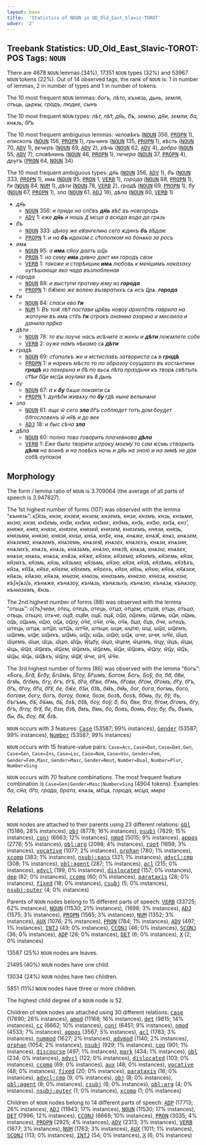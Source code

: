 ```yaml
---
layout: base
title:  'Statistics of NOUN in UD_Old_East_Slavic-TOROT'
udver: '2'
---
```


## Treebank Statistics: UD_Old_East_Slavic-TOROT: POS Tags: `NOUN`

There are 4678 `NOUN` lemmas (34%), 17351 `NOUN` types (32%) and 53967 `NOUN` tokens (22%).
Out of 14 observed tags, the rank of `NOUN` is: 1 in number of lemmas, 2 in number of types and 1 in number of tokens.

The 10 most frequent `NOUN` lemmas: <em>богъ, лѣто, кънязь, дьнь, земля, отьць, цьркы, градъ, людие, сынъ</em>

The 10 most frequent `NOUN` types:  <em>лѣт, лѣт҃, дн҃ь, б҃ъ, землю, дн҃и, земли, б҃а, кнѧзь, бг҃ъ</em>

The 10 most frequent ambiguous lemmas: <em>человѣкъ</em> (<tt><a href="orv_torot-pos-NOUN.html">NOUN</a></tt> 356, <tt><a href="orv_torot-pos-PROPN.html">PROPN</a></tt> 1), <em>епископъ</em> (<tt><a href="orv_torot-pos-NOUN.html">NOUN</a></tt> 156, <tt><a href="orv_torot-pos-PROPN.html">PROPN</a></tt> 1), <em>грьчинъ</em> (<tt><a href="orv_torot-pos-NOUN.html">NOUN</a></tt> 135, <tt><a href="orv_torot-pos-PROPN.html">PROPN</a></tt> 1), <em>вѣсть</em> (<tt><a href="orv_torot-pos-NOUN.html">NOUN</a></tt> 70, <tt><a href="orv_torot-pos-ADV.html">ADV</a></tt> 1), <em>вечеръ</em> (<tt><a href="orv_torot-pos-NOUN.html">NOUN</a></tt> 69, <tt><a href="orv_torot-pos-ADV.html">ADV</a></tt> 2), <em>рѣчь</em> (<tt><a href="orv_torot-pos-NOUN.html">NOUN</a></tt> 62, <tt><a href="orv_torot-pos-ADV.html">ADV</a></tt> 4), <em>добро</em> (<tt><a href="orv_torot-pos-NOUN.html">NOUN</a></tt> 55, <tt><a href="orv_torot-pos-ADV.html">ADV</a></tt> 7), <em>словѣнинъ</em> (<tt><a href="orv_torot-pos-NOUN.html">NOUN</a></tt> 46, <tt><a href="orv_torot-pos-PROPN.html">PROPN</a></tt> 1), <em>печера</em> (<tt><a href="orv_torot-pos-NOUN.html">NOUN</a></tt> 37, <tt><a href="orv_torot-pos-PROPN.html">PROPN</a></tt> 4), <em>другъ</em> (<tt><a href="orv_torot-pos-PRON.html">PRON</a></tt> 64, <tt><a href="orv_torot-pos-NOUN.html">NOUN</a></tt> 34)

The 10 most frequent ambiguous types:  <em>дн҃ь</em> (<tt><a href="orv_torot-pos-NOUN.html">NOUN</a></tt> 356, <tt><a href="orv_torot-pos-ADV.html">ADV</a></tt> 1), <em>б҃ъ</em> (<tt><a href="orv_torot-pos-NOUN.html">NOUN</a></tt> 333, <tt><a href="orv_torot-pos-PROPN.html">PROPN</a></tt> 1), <em>имѧ</em> (<tt><a href="orv_torot-pos-NOUN.html">NOUN</a></tt> 95, <tt><a href="orv_torot-pos-PRON.html">PRON</a></tt> 1, <tt><a href="orv_torot-pos-VERB.html">VERB</a></tt> 1), <em>города</em> (<tt><a href="orv_torot-pos-NOUN.html">NOUN</a></tt> 88, <tt><a href="orv_torot-pos-PROPN.html">PROPN</a></tt> 1), <em>г҃и</em> (<tt><a href="orv_torot-pos-NOUN.html">NOUN</a></tt> 84, <tt><a href="orv_torot-pos-NUM.html">NUM</a></tt> 1), <em>дѣти</em> (<tt><a href="orv_torot-pos-NOUN.html">NOUN</a></tt> 78, <tt><a href="orv_torot-pos-VERB.html">VERB</a></tt> 2), <em>градѣ</em> (<tt><a href="orv_torot-pos-NOUN.html">NOUN</a></tt> 69, <tt><a href="orv_torot-pos-PROPN.html">PROPN</a></tt> 1), <em>б҃у</em> (<tt><a href="orv_torot-pos-NOUN.html">NOUN</a></tt> 67, <tt><a href="orv_torot-pos-PROPN.html">PROPN</a></tt> 1), <em>зла</em> (<tt><a href="orv_torot-pos-NOUN.html">NOUN</a></tt> 61, <tt><a href="orv_torot-pos-ADJ.html">ADJ</a></tt> 18), <em>дѣла</em> (<tt><a href="orv_torot-pos-NOUN.html">NOUN</a></tt> 60, <tt><a href="orv_torot-pos-VERB.html">VERB</a></tt> 1)


* <em>дн҃ь</em>
  * <tt><a href="orv_torot-pos-NOUN.html">NOUN</a></tt> 356: <em>и приде на спс҃въ <b>дн҃ь</b> вѣс҃ въ новгородъ</em>
  * <tt><a href="orv_torot-pos-ADV.html">ADV</a></tt> 1: <em>еже <b>дн҃ь</b> и ношь д҃ мсца а всюда вода да грѧзь</em>
* <em>б҃ъ</em>
  * <tt><a href="orv_torot-pos-NOUN.html">NOUN</a></tt> 333: <em>цѣноу же еꙋангелиꙗ сего ѥдинъ <b>б҃ъ</b> вѣдаѥ</em>
  * <tt><a href="orv_torot-pos-PROPN.html">PROPN</a></tt> 1: <em>и на <b>б҃ъ</b> идохом с ст҃ополком на бонѧка за рось</em>
* <em>имѧ</em>
  * <tt><a href="orv_torot-pos-NOUN.html">NOUN</a></tt> 95: <em>а <b>имѧ</b> сн҃ѹ даеть ѡц҃ь</em>
  * <tt><a href="orv_torot-pos-PRON.html">PRON</a></tt> 1: <em>но сему <b>имѧ</b> дивно дает ми городъ свои</em>
  * <tt><a href="orv_torot-pos-VERB.html">VERB</a></tt> 1: <em>такоже и старѣишии <b>имѧ</b> любовь к меншимъ наказаху оутѣшающе яко чада възлюбленая</em>
* <em>города</em>
  * <tt><a href="orv_torot-pos-NOUN.html">NOUN</a></tt> 88: <em>и выступи противу ѥму из <b>города</b></em>
  * <tt><a href="orv_torot-pos-PROPN.html">PROPN</a></tt> 1: <em>бж҃іѥю же волею възвратихъ сѧ исъ ц҃рѧ. <b>города</b></em>
* <em>г҃и</em>
  * <tt><a href="orv_torot-pos-NOUN.html">NOUN</a></tt> 84: <em>спаси ево <b>г҃и</b></em>
  * <tt><a href="orv_torot-pos-NUM.html">NUM</a></tt> 1: <em>Въ тож҃ лѣт҃ постави црк҃вь новоу архепс҃пъ гаврила на жатоуни въ имѧ стх҃ъ <b>г҃и</b> отрокъ ананиꙗ азариꙗ и мисаила и данила прр҃ка</em>
* <em>дѣти</em>
  * <tt><a href="orv_torot-pos-NOUN.html">NOUN</a></tt> 78: <em>то вꙑ лѹче насъ исѣчите а женꙑ и <b>дѣти</b> поѥмлете собе</em>
  * <tt><a href="orv_torot-pos-VERB.html">VERB</a></tt> 2: <em>оуже намъ нѣкамо сѧ <b>дѣти</b></em>
* <em>градѣ</em>
  * <tt><a href="orv_torot-pos-NOUN.html">NOUN</a></tt> 69: <em>ст҃ополкъ же и мстиславъ затвориста сѧ в <b>градѣ</b></em>
  * <tt><a href="orv_torot-pos-PROPN.html">PROPN</a></tt> 1: <em>и нарекъ мѣсто то по образѹ сѹщааго въ костѧнтини <b>градѣ</b> из лахерьна и бѣ по вьсѧ лѣта праздьни къ творѧ свѣтълъ ст҃ѣи бц҃и мсц҃ѧ иѹлиꙗ въ в҃ дьнь</em>
* <em>б҃у</em>
  * <tt><a href="orv_torot-pos-NOUN.html">NOUN</a></tt> 67: <em>а к <b>б҃у</b> бѧше покаяти сѧ</em>
  * <tt><a href="orv_torot-pos-PROPN.html">PROPN</a></tt> 1: <em>дулѣби живѧху по <b>б҃у</b> гдѣ ныне велынѧне</em>
* <em>зла</em>
  * <tt><a href="orv_torot-pos-NOUN.html">NOUN</a></tt> 61: <em>аще ѿ сего <b>зла</b> бг҃ъ соблюдет тотъ дом бѹдет бл҃гословенъ ѿ нн҃ѣ и до век</em>
  * <tt><a href="orv_torot-pos-ADJ.html">ADJ</a></tt> 18: <em>и быс сѣча <b>зла</b></em>
* <em>дѣла</em>
  * <tt><a href="orv_torot-pos-NOUN.html">NOUN</a></tt> 60: <em>полно тово говорить плачевнова <b>дѣла</b></em>
  * <tt><a href="orv_torot-pos-VERB.html">VERB</a></tt> 1: <em>Еже было творити ѡтроку моему то сам ѥсмь створилъ <b>дѣла</b> на воинѣ и на ловѣхъ ночь и дн҃ь на зною и на зимѣ не дая собѣ оупокоя</em>

## Morphology

The form / lemma ratio of `NOUN` is 3.709064 (the average of all parts of speech is 3.947827).

The 1st highest number of forms (107) was observed with the lemma “кънязь”: <em>к[н҃зь, кнзе, кнзеи, кнзем, кнземъ, кнзи, кнзмъ, кнзь, кнзьми, кнзю, кнзя, кнз҃емь, кнз҃и, кнз҃ии, кнз҃ии:, кнз҃мь, кнз҃ь, кнз҃ю, кнз҃ѧ, кнз’, княже, княз, князе, князеи, князей, князем, княземъ, князи, князь, князьми, князю, князя, кнѕи, кнѕѧ, кнѕ҃е, кнѧ, кнѧже, кнѧж҃, кнѧз, кнѧзем, кнѧзема, кнѧземъ, кнѧземь, кнѧзем҃, кнѧзех, кнѧзехъ, кнѧзи, кнѧзии, кнѧзихъ, кнѧзъ, кнѧзь, кнѧзьмь, кнѧзю, кнѧзѣ, кнѧзѧ, кнѧзꙗ, кнѧѕех, кнѧѕи, кнѧѕь, кнѧѕѧ, кнѧ҃зѧ, кн҃же, кн҃зеи, кн҃зема, кн҃земъ, кн҃земь, кн҃зи, кн҃зихъ, кн҃змь, кн҃зь, кн҃зьма, кн҃зьмь, кн҃зю, кн҃зя, кн҃зѣ, кн҃зѣмь, кн҃зѣхъ, кн҃зѧ, кн҃з҃ѧ, кн҃ѕе, кн҃ѕем, кн҃ѕемъ, кн҃ѕехъ, кн҃ѕи, кн҃ѕь, кн҃ѕю, кн҃ѕѧ, кн҃ѧзеи, кн҃ѧзь, кн҃ѧзю, кн҃ѧзѧ, кнꙗзи, кнꙗзь, кнꙗзьмь, кнꙗзю, кнꙗзѧ, кнꙗзꙗ, къ[н]ѧз[ь, кънѧже, кънѧзоу, кънѧзь, кънѧзьхъ, кънѧзю, кънѧзѧ, кънѧзѹ, кънꙗземъ, к҃нзь</em>.

The 2nd highest number of forms (88) was observed with the lemma “отьць”: <em>о[ть]чеви, отец, отецъ, отець, отца, отцем, отцов, отцы, отьца, отьць, отьцю, отьче, оца҃, оцв҃и, оць҃, оцѧ҃, оц҃а, оц҃емъ, оц҃емь, оц҃и, оц҃мь, оц҃ь, оц҃ьмь, оц҃ю, оц҃ѧ, оц҃ѹ, оч҃е, оч҃и, оч҃ь, оч҃ѧ, о҃ца, о҃цъ, о҃че, ѡтецъ, ѡтець, ѡтцѧ, ѡтц҃а, ѡтц҃ъ, ѡтч҃е, ѡтьци, ѡци, ѡцтю, ѡці, ѡц҃а, ѡц҃емъ, ѡц҃емь, ѡц҃и, ѡц҃ихъ, ѡц҃мь, ѡц҃у, ѡц҃ь, ѡц҃ю, ѡц҃ѧ, ѡче, ѡчи, ѡч҃е, ѡ҃ца, ѡ҃цемъ, ѡ҃ци, ѡ҃ць, ѡ҃цю, ѡ҃ц҃ь, Ѿцо҃у, ѿца, ѿцем, ѿцемъ, ѿцу, ѿцъ, ѿцы, ѿць, ѿц҃а, ѿц҃евъ, ѿц҃ем, ѿц҃емъ, ѿц҃емь, ѿц҃и, ѿц҃овъ, ѿц҃оу, ѿц҃у, ѿц҃ъ, ѿц҃ы, ѿц҃ь, ѿц҃ѣхъ, ѿц҃ѹ, ѿц҃ꙋ, ѿче, ѿч҃, ѿч҃е</em>.

The 3rd highest number of forms (86) was observed with the lemma “богъ”: <em>«Богь, Бга҃, Бго҃у, Бгѡ҃мъ, Бг҃оу, Бг҃ѡмъ, Богом, Богь, Боу҃, ба, ба҃, бв҃и, бгм҃ь, бго҃мъ, бгу, бгъ, бгъ҃, бг҃а, бг҃ви, бг҃мь, бг҃ови, бг҃ом, бг҃омъ, бг҃у, бг҃ъ, бг҃ь, бг҃ѹ, бг҃҃а, бг҃ꙋ, бе, бж҃е, бз҃и, бз҃ѣ, бм҃ъ, бм҃ь, бог, бога, богмь, бого, богови, богу, богъ, богѹ, боже, бози, бозѣ, боѕѣ, бо҃мь, бу, бу҃, бъ, бъгъмь, бъ҃, бъ҃мь, бь҃, бѕѣ, бѕ҃ѣ, бѹ, бѹ҃, б҃, б҃а, б҃ви, б҃га, б҃гом, б҃гомъ, б҃гу, б҃гъ, б҃гѹ, б҃гꙋ, б҃е, б҃зи, б҃зѣ, б҃мъ, б҃мь, б҃о, б҃овъ, б҃омь, б҃оу, б҃у, б҃ъ, б҃ъмъ, б҃ы, б҃ь, б҃ѹ, б҃ꙋ, б꙽зѣ</em>.

`NOUN` occurs with 3 features: <tt><a href="orv_torot-feat-Case.html">Case</a></tt> (53587; 99% instances), <tt><a href="orv_torot-feat-Gender.html">Gender</a></tt> (53587; 99% instances), <tt><a href="orv_torot-feat-Number.html">Number</a></tt> (53587; 99% instances)

`NOUN` occurs with 15 feature-value pairs: `Case=Acc`, `Case=Dat`, `Case=Dat,Gen`, `Case=Gen`, `Case=Ins`, `Case=Loc`, `Case=Nom`, `Case=Voc`, `Gender=Fem`, `Gender=Fem,Masc`, `Gender=Masc`, `Gender=Neut`, `Number=Dual`, `Number=Plur`, `Number=Sing`

`NOUN` occurs with 70 feature combinations.
The most frequent feature combination is `Case=Gen|Gender=Masc|Number=Sing` (4904 tokens).
Examples: <em>б҃а, сн҃а, бг҃а, града, брата, кнѧзѧ, мс҃цѧ, города, мсца, мира</em>


## Relations

`NOUN` nodes are attached to their parents using 23 different relations: <tt><a href="orv_torot-dep-obl.html">obl</a></tt> (15186; 28% instances), <tt><a href="orv_torot-dep-obj.html">obj</a></tt> (8778; 16% instances), <tt><a href="orv_torot-dep-nsubj.html">nsubj</a></tt> (7829; 15% instances), <tt><a href="orv_torot-dep-conj.html">conj</a></tt> (6663; 12% instances), <tt><a href="orv_torot-dep-nmod.html">nmod</a></tt> (5015; 9% instances), <tt><a href="orv_torot-dep-appos.html">appos</a></tt> (2776; 5% instances), <tt><a href="orv_torot-dep-obl-arg.html">obl:arg</a></tt> (2098; 4% instances), <tt><a href="orv_torot-dep-root.html">root</a></tt> (1698; 3% instances), <tt><a href="orv_torot-dep-vocative.html">vocative</a></tt> (1077; 2% instances), <tt><a href="orv_torot-dep-orphan.html">orphan</a></tt> (780; 1% instances), <tt><a href="orv_torot-dep-xcomp.html">xcomp</a></tt> (383; 1% instances), <tt><a href="orv_torot-dep-nsubj-pass.html">nsubj:pass</a></tt> (321; 1% instances), <tt><a href="orv_torot-dep-advcl-cmp.html">advcl:cmp</a></tt> (308; 1% instances), <tt><a href="orv_torot-dep-obl-agent.html">obl:agent</a></tt> (287; 1% instances), <tt><a href="orv_torot-dep-acl.html">acl</a></tt> (215; 0% instances), <tt><a href="orv_torot-dep-advcl.html">advcl</a></tt> (199; 0% instances), <tt><a href="orv_torot-dep-dislocated.html">dislocated</a></tt> (157; 0% instances), <tt><a href="orv_torot-dep-dep.html">dep</a></tt> (82; 0% instances), <tt><a href="orv_torot-dep-ccomp.html">ccomp</a></tt> (60; 0% instances), <tt><a href="orv_torot-dep-parataxis.html">parataxis</a></tt> (28; 0% instances), <tt><a href="orv_torot-dep-fixed.html">fixed</a></tt> (18; 0% instances), <tt><a href="orv_torot-dep-csubj.html">csubj</a></tt> (5; 0% instances), <tt><a href="orv_torot-dep-nsubj-outer.html">nsubj:outer</a></tt> (4; 0% instances)

Parents of `NOUN` nodes belong to 15 different parts of speech: <tt><a href="orv_torot-pos-VERB.html">VERB</a></tt> (33725; 62% instances), <tt><a href="orv_torot-pos-NOUN.html">NOUN</a></tt> (11530; 21% instances),  (1698; 3% instances), <tt><a href="orv_torot-pos-ADJ.html">ADJ</a></tt> (1575; 3% instances), <tt><a href="orv_torot-pos-PROPN.html">PROPN</a></tt> (1565; 3% instances), <tt><a href="orv_torot-pos-NUM.html">NUM</a></tt> (1352; 3% instances), <tt><a href="orv_torot-pos-AUX.html">AUX</a></tt> (1076; 2% instances), <tt><a href="orv_torot-pos-PRON.html">PRON</a></tt> (784; 1% instances), <tt><a href="orv_torot-pos-ADV.html">ADV</a></tt> (497; 1% instances), <tt><a href="orv_torot-pos-INTJ.html">INTJ</a></tt> (49; 0% instances), <tt><a href="orv_torot-pos-CCONJ.html">CCONJ</a></tt> (46; 0% instances), <tt><a href="orv_torot-pos-SCONJ.html">SCONJ</a></tt> (36; 0% instances), <tt><a href="orv_torot-pos-ADP.html">ADP</a></tt> (26; 0% instances), <tt><a href="orv_torot-pos-DET.html">DET</a></tt> (6; 0% instances), <tt><a href="orv_torot-pos-X.html">X</a></tt> (2; 0% instances)

13587 (25%) `NOUN` nodes are leaves.

21495 (40%) `NOUN` nodes have one child.

13034 (24%) `NOUN` nodes have two children.

5851 (11%) `NOUN` nodes have three or more children.

The highest child degree of a `NOUN` node is 52.

Children of `NOUN` nodes are attached using 30 different relations: <tt><a href="orv_torot-dep-case.html">case</a></tt> (17690; 26% instances), <tt><a href="orv_torot-dep-amod.html">amod</a></tt> (11168; 16% instances), <tt><a href="orv_torot-dep-det.html">det</a></tt> (9815; 14% instances), <tt><a href="orv_torot-dep-cc.html">cc</a></tt> (6662; 10% instances), <tt><a href="orv_torot-dep-conj.html">conj</a></tt> (6451; 9% instances), <tt><a href="orv_torot-dep-nmod.html">nmod</a></tt> (4533; 7% instances), <tt><a href="orv_torot-dep-appos.html">appos</a></tt> (3567; 5% instances), <tt><a href="orv_torot-dep-acl.html">acl</a></tt> (1783; 3% instances), <tt><a href="orv_torot-dep-nummod.html">nummod</a></tt> (1627; 2% instances), <tt><a href="orv_torot-dep-advmod.html">advmod</a></tt> (1140; 2% instances), <tt><a href="orv_torot-dep-orphan.html">orphan</a></tt> (1054; 2% instances), <tt><a href="orv_torot-dep-nsubj.html">nsubj</a></tt> (929; 1% instances), <tt><a href="orv_torot-dep-cop.html">cop</a></tt> (901; 1% instances), <tt><a href="orv_torot-dep-discourse.html">discourse</a></tt> (497; 1% instances), <tt><a href="orv_torot-dep-mark.html">mark</a></tt> (434; 1% instances), <tt><a href="orv_torot-dep-obl.html">obl</a></tt> (234; 0% instances), <tt><a href="orv_torot-dep-advcl.html">advcl</a></tt> (122; 0% instances), <tt><a href="orv_torot-dep-dislocated.html">dislocated</a></tt> (103; 0% instances), <tt><a href="orv_torot-dep-ccomp.html">ccomp</a></tt> (69; 0% instances), <tt><a href="orv_torot-dep-aux.html">aux</a></tt> (48; 0% instances), <tt><a href="orv_torot-dep-vocative.html">vocative</a></tt> (48; 0% instances), <tt><a href="orv_torot-dep-fixed.html">fixed</a></tt> (20; 0% instances), <tt><a href="orv_torot-dep-parataxis.html">parataxis</a></tt> (16; 0% instances), <tt><a href="orv_torot-dep-advcl-cmp.html">advcl:cmp</a></tt> (9; 0% instances), <tt><a href="orv_torot-dep-obj.html">obj</a></tt> (8; 0% instances), <tt><a href="orv_torot-dep-obl-agent.html">obl:agent</a></tt> (8; 0% instances), <tt><a href="orv_torot-dep-csubj.html">csubj</a></tt> (6; 0% instances), <tt><a href="orv_torot-dep-obl-arg.html">obl:arg</a></tt> (4; 0% instances), <tt><a href="orv_torot-dep-nsubj-outer.html">nsubj:outer</a></tt> (1; 0% instances), <tt><a href="orv_torot-dep-xcomp.html">xcomp</a></tt> (1; 0% instances)

Children of `NOUN` nodes belong to 14 different parts of speech: <tt><a href="orv_torot-pos-ADP.html">ADP</a></tt> (17713; 26% instances), <tt><a href="orv_torot-pos-ADJ.html">ADJ</a></tt> (11943; 17% instances), <tt><a href="orv_torot-pos-NOUN.html">NOUN</a></tt> (11530; 17% instances), <tt><a href="orv_torot-pos-DET.html">DET</a></tt> (7996; 12% instances), <tt><a href="orv_torot-pos-CCONJ.html">CCONJ</a></tt> (6669; 10% instances), <tt><a href="orv_torot-pos-PRON.html">PRON</a></tt> (3035; 4% instances), <tt><a href="orv_torot-pos-PROPN.html">PROPN</a></tt> (2925; 4% instances), <tt><a href="orv_torot-pos-ADV.html">ADV</a></tt> (2313; 3% instances), <tt><a href="orv_torot-pos-VERB.html">VERB</a></tt> (1877; 3% instances), <tt><a href="orv_torot-pos-NUM.html">NUM</a></tt> (1763; 3% instances), <tt><a href="orv_torot-pos-AUX.html">AUX</a></tt> (1011; 1% instances), <tt><a href="orv_torot-pos-SCONJ.html">SCONJ</a></tt> (113; 0% instances), <tt><a href="orv_torot-pos-INTJ.html">INTJ</a></tt> (54; 0% instances), <tt><a href="orv_torot-pos-X.html">X</a></tt> (6; 0% instances)

